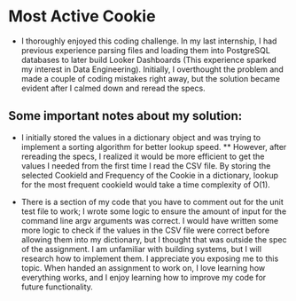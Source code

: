 # Most Active Cookie
- I thoroughly enjoyed this coding challenge. In my last internship, I had previous experience parsing files and loading them into PostgreSQL databases to later build Looker Dashboards (This experience sparked my interest in Data Engineering). Initially, I overthought the problem and made a couple of coding mistakes right away, but the solution became evident after I calmed down and reread the specs. 

## Some important notes about my solution:

* I initially stored the values in a dictionary object and was trying to implement a sorting algorithm for better lookup speed.
** However, after rereading the specs, I realized it would be more efficient to get the values I needed from the first time I read the CSV file. By storing the selected CookieId and Frequency of the Cookie in a dictionary, lookup for the most frequent cookieId would take a time complexity of O(1).

* There is a section of my code that you have to comment out for the unit test file to work; I wrote some logic to ensure the amount of input for the command line argv arguments was correct. 
I would have written some more logic to check if the values in the CSV file were correct before allowing them into my dictionary, but I thought that was outside the spec of the assignment.
I am unfamiliar with building systems, but I will research how to implement them. I appreciate you exposing me to this topic.
When handed an assignment to work on, I love learning how everything works, and I enjoy learning how to improve my code for future functionality.
